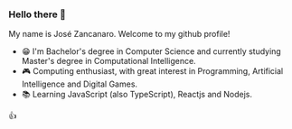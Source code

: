 ### Hello there 👋

My name is José Zancanaro. Welcome to my github profile!  
 
- :grin: I'm Bachelor's degree in Computer Science and currently studying Master's degree in Computational Intelligence. 
- :video_game: Computing enthusiast, with great interest in Programming, Artificial Intelligence and Digital Games.  
- :books: Learning JavaScript (also TypeScript), Reactjs and Nodejs.

:thumbsup:
